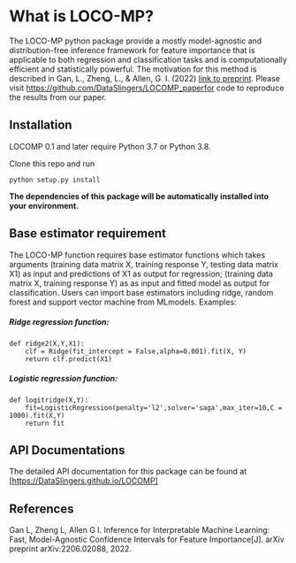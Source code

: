 # What is LOCO-MP?


The LOCO-MP python package provide a mostly model-agnostic and distribution-free inference
framework for feature importance that is applicable to both regression and classification tasks and is computationally efficient and statistically powerful. 
The motivation for this method is described in Gan, L., Zheng, L., & Allen, G. I. (2022) [link to preprint](https://arxiv.org/abs/2206.02088). Please visit https://github.com/DataSlingers/LOCOMP_paperfor code to reproduce the results from our paper.

 

## Installation

LOCOMP 0.1 and later require Python 3.7 or Python 3.8. 

Clone this repo and run

    python setup.py install
    
**The dependencies of this package will be automatically installed into your environment.**



## Base estimator requirement 

The LOCO-MP function requires base estimator functions which takes arguments (training data matrix X, training response Y, testing data matrix X1) as input and predictions of X1 as output for regression; (training data matrix X, training response Y) as as input and fitted model as output for classification. Users can import base estimators including ridge, random forest and support vector machine from MLmodels. Examples: 

##### Ridge regression function:

```
def ridge2(X,Y,X1):
    clf = Ridge(fit_intercept = False,alpha=0.001).fit(X, Y)    
    return clf.predict(X1)
```
    
##### Logistic regression function:     

```
def logitridge(X,Y):
    fit=LogisticRegression(penalty='l2',solver='saga',max_iter=10,C = 1000).fit(X,Y)
    return fit
``` 
    


## API Documentations

The detailed API documentation for this package can be found at [https://DataSlingers.github.io/LOCOMP]


## References

Gan L, Zheng L, Allen G I. Inference for Interpretable Machine Learning: Fast, Model-Agnostic Confidence Intervals for Feature Importance[J]. arXiv preprint arXiv:2206.02088, 2022.


